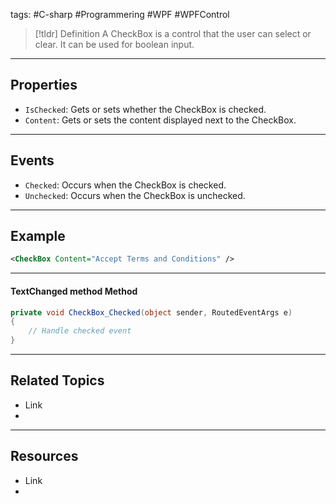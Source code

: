 tags: #C-sharp #Programmering #WPF #WPFControl

> [!tldr] Definition
> A CheckBox is a control that the user can select or clear. 
> It can be used for boolean input.

---

## Properties
- `IsChecked`: Gets or sets whether the CheckBox is checked. 
- `Content`: Gets or sets the content displayed next to the CheckBox.

---

## Events
- `Checked`: Occurs when the CheckBox is checked. 
- `Unchecked`: Occurs when the CheckBox is unchecked.

---

## Example
```xml
<CheckBox Content="Accept Terms and Conditions" />
```

---

#### TextChanged method Method
```c#
private void CheckBox_Checked(object sender, RoutedEventArgs e)
{
    // Handle checked event
}
```

---

## Related Topics
- Link
- 

---

## Resources
- Link
- 